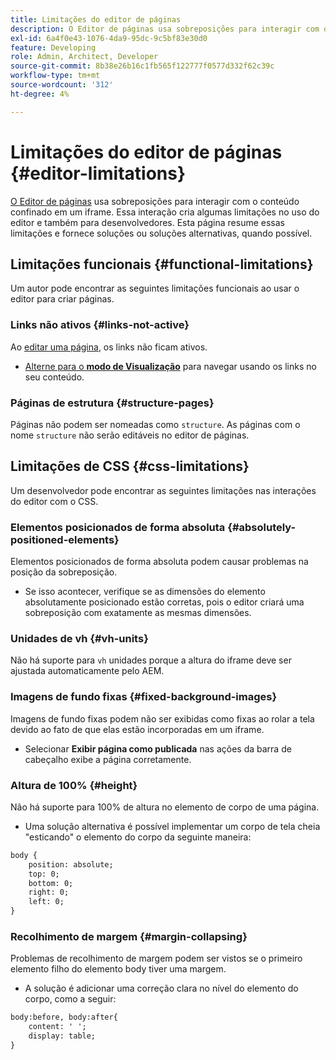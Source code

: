 ```yaml
---
title: Limitações do editor de páginas
description: O Editor de páginas usa sobreposições para interagir com o conteúdo confinado em um iframe. Essa interação cria algumas limitações no uso do editor e também para desenvolvedores.
exl-id: 6a4f0e43-1076-4da9-95dc-9c5bf83e30d0
feature: Developing
role: Admin, Architect, Developer
source-git-commit: 8b38e26b16c1fb565f122777f0577d332f62c39c
workflow-type: tm+mt
source-wordcount: '312'
ht-degree: 4%

---
```



# Limitações do editor de páginas {#editor-limitations}

[O Editor de páginas](/help/sites-cloud/authoring/page-editor/introduction.md) usa sobreposições para interagir com o conteúdo confinado em um iframe. Essa interação cria algumas limitações no uso do editor e também para desenvolvedores. Esta página resume essas limitações e fornece soluções ou soluções alternativas, quando possível.

## Limitações funcionais {#functional-limitations}

Um autor pode encontrar as seguintes limitações funcionais ao usar o editor para criar páginas.

### Links não ativos {#links-not-active}

Ao [editar uma página](/help/sites-cloud/authoring/page-editor/edit-content.md), os links não ficam ativos.

* [Alterne para o **modo de Visualização**](/help/sites-cloud/authoring/page-editor/introduction.md#preview-mode) para navegar usando os links no seu conteúdo.

### Páginas de estrutura {#structure-pages}

Páginas não podem ser nomeadas como `structure`. As páginas com o nome `structure` não serão editáveis no editor de páginas.

## Limitações de CSS {#css-limitations}

Um desenvolvedor pode encontrar as seguintes limitações nas interações do editor com o CSS.

### Elementos posicionados de forma absoluta {#absolutely-positioned-elements}

Elementos posicionados de forma absoluta podem causar problemas na posição da sobreposição.

* Se isso acontecer, verifique se as dimensões do elemento absolutamente posicionado estão corretas, pois o editor criará uma sobreposição com exatamente as mesmas dimensões.

### Unidades de vh {#vh-units}

Não há suporte para `vh` unidades porque a altura do iframe deve ser ajustada automaticamente pelo AEM.

### Imagens de fundo fixas {#fixed-background-images}

Imagens de fundo fixas podem não ser exibidas como fixas ao rolar a tela devido ao fato de que elas estão incorporadas em um iframe.

* Selecionar **Exibir página como publicada** nas ações da barra de cabeçalho exibe a página corretamente.

### Altura de 100% {#height}

Não há suporte para 100% de altura no elemento de corpo de uma página.

* Uma solução alternativa é possível implementar um corpo de tela cheia &quot;esticando&quot; o elemento do corpo da seguinte maneira:

```xml
body {
    position: absolute;
    top: 0;
    bottom: 0;
    right: 0;
    left: 0;
}
```

### Recolhimento de margem {#margin-collapsing}

Problemas de recolhimento de margem podem ser vistos se o primeiro elemento filho do elemento body tiver uma margem.

* A solução é adicionar uma correção clara no nível do elemento do corpo, como a seguir:

```xml
body:before, body:after{
    content: ' ';
    display: table;
}
```
